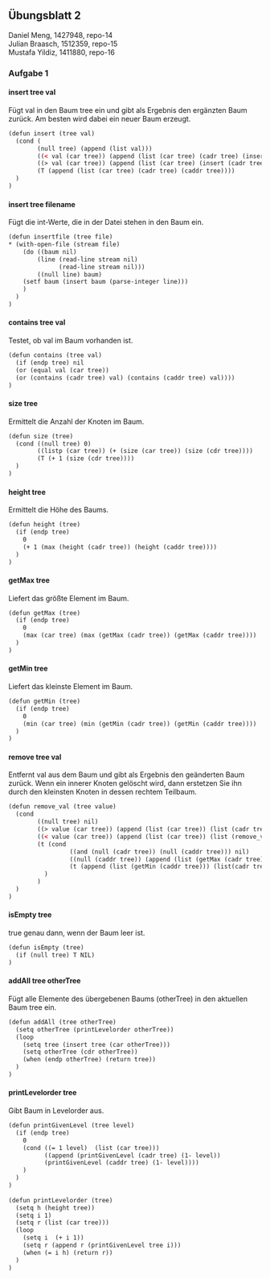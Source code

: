## Übungsblatt 2

Daniel Meng, 1427948, repo-14<br />
Julian Braasch, 1512359, repo-15<br />
Mustafa Yildiz, 1411880, repo-16<br />

### Aufgabe 1

#### insert tree val
Fügt val in den Baum tree ein und gibt als Ergebnis den ergänzten Baum zurück. Am besten wird dabei ein neuer Baum erzeugt.

```xml
(defun insert (tree val)
  (cond (
        (null tree) (append (list val)))
        ((< val (car tree)) (append (list (car tree) (cadr tree) (insert (caddr tree) val))))
        ((> val (car tree)) (append (list (car tree) (insert (cadr tree) val) (caddr tree))))
        (T (append (list (car tree) (cadr tree) (caddr tree))))
  )
)
```

#### insert tree filename
Fügt die int-Werte, die in der Datei stehen in den Baum ein.

```xml
(defun insertfile (tree file)
* (with-open-file (stream file)
    (do ((baum nil)
        (line (read-line stream nil)
              (read-line stream nil)))
        ((null line) baum)
    (setf baum (insert baum (parse-integer line)))
    )
  )
)
```

#### contains tree val
Testet, ob val im Baum vorhanden ist.

```xml
(defun contains (tree val)
  (if (endp tree) nil
  (or (equal val (car tree))
  (or (contains (cadr tree) val) (contains (caddr tree) val))))
)
```

#### size tree
Ermittelt die Anzahl der Knoten im Baum.

```xml
(defun size (tree)
  (cond ((null tree) 0)
        ((listp (car tree)) (+ (size (car tree)) (size (cdr tree))))
        (T (+ 1 (size (cdr tree))))
  )
)
```

#### height tree
Ermittelt die Höhe des Baums.

```xml
(defun height (tree)
  (if (endp tree)
    0
    (+ 1 (max (height (cadr tree)) (height (caddr tree))))
  )
)
```

#### getMax tree
Liefert das größte Element im Baum.

```xml
(defun getMax (tree)
  (if (endp tree)
    0
    (max (car tree) (max (getMax (cadr tree)) (getMax (caddr tree))))
  )
)
```

#### getMin tree
Liefert das kleinste Element im Baum.

```xml
(defun getMin (tree)
  (if (endp tree)
    0
    (min (car tree) (min (getMin (cadr tree)) (getMin (caddr tree))))
  )
)
```

#### remove tree val
Entfernt val aus dem Baum und gibt als Ergebnis den geänderten Baum zurück.
Wenn ein innerer Knoten gelöscht wird, dann erstetzen Sie ihn durch den kleinsten Knoten in dessen rechtem Teilbaum.

```xml
(defun remove_val (tree value)
  (cond
        ((null tree) nil)
        ((> value (car tree)) (append (list (car tree)) (list (cadr tree)) (list (remove_val (caddr tree) value))))
        ((< value (car tree)) (append (list (car tree)) (list (remove_val (cadr tree) value)) (list (caddr tree))))
        (t (cond
                 ((and (null (cadr tree)) (null (caddr tree))) nil)
                 ((null (caddr tree)) (append (list (getMax (cadr tree))) (list (remove_val (cadr tree) (getMax (cadr tree)))) (list (caddr tree))))
                 (t (append (list (getMin (caddr tree))) (list(cadr tree)) (list (remove_val (caddr tree) (getMin (caddr tree))))))
	      )
        )
  )
)
```

#### isEmpty tree
true genau dann, wenn der Baum leer ist.

```xml
(defun isEmpty (tree)
  (if (null tree) T NIL)
)
```

#### addAll tree otherTree
Fügt alle Elemente des übergebenen Baums (otherTree) in den aktuellen Baum tree ein.

```xml
(defun addAll (tree otherTree)
  (setq otherTree (printLevelorder otherTree))
  (loop
    (setq tree (insert tree (car otherTree)))
    (setq otherTree (cdr otherTree))
    (when (endp otherTree) (return tree))
  )
)
```

#### printLevelorder tree
Gibt Baum in Levelorder aus.

```xml
(defun printGivenLevel (tree level)
  (if (endp tree)
    0
    (cond ((= 1 level)  (list (car tree)))
          ((append (printGivenLevel (cadr tree) (1- level))
          (printGivenLevel (caddr tree) (1- level))))
    )
  )
)
    
(defun printLevelorder (tree)
  (setq h (height tree))
  (setq i 1)
  (setq r (list (car tree)))
  (loop
    (setq i  (+ i 1))
    (setq r (append r (printGivenLevel tree i)))
    (when (= i h) (return r))
  )
)
```